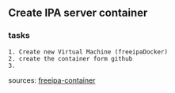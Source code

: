 ## Create IPA server container
### tasks
    1. Create new Virtual Machine (freeipaDocker)
    2. create the container form github
    3.

sources: [freeipa-container](https://github.com/freeipa/freeipa-container)